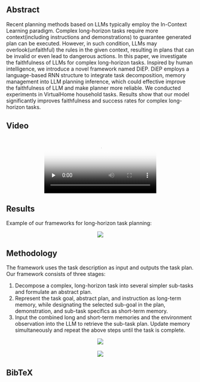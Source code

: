 <!-- <h1 align="center"> Faithful LLMs for Long-Horizon Task Planning </h1> -->

<!--
<div align='center'>
  <font size=4 color=black>ICRA 2024</font>
</div>
-->

<!--
[author1](https://www.yuque.com/zhangjiatao-grdyv/rn49ht/lq7xzy4xmxgrpgz9), [author2](https://www.yuque.com/zhangjiatao-grdyv/rn49ht/vsarazgdts43o7y4)
-->

## Abstract
Recent planning methods based on LLMs typically employ the In-Context Learning paradigm. Complex long-horizon tasks require more context(including instructions and demonstrations) to guarantee generated plan can be executed. However, in such condition, LLMs may overlook(unfaithful) the rules in the given context, resulting in plans that can be invalid or even lead to dangerous actions. In this paper, we investigate the faithfulness of LLMs for complex long-horizon tasks. Inspired by human intelligence, we introduce a novel framework named DiEP. DiEP employs a language-based RNN structure to integrate task decomposition, memory management into LLM planning inference, which could effective improve the faithfulness of LLM and make planner more reliable. We conducted experiments in VirtualHome household tasks. Results show that our model significantly improves faithfulness and success rates for complex long-horizon tasks.


## Video

<div align='center'>
  <video id="video" controls="" preload="none" poster="作者(图片地址)">
    <source src="https://www.youtube.com/embed/MrKrnHhk8IA?rel=0&amp;showinfo=0"  frameborder="0" allow="autoplay; encrypted-media" allowfullscreen>
  </video>
</div>

## Results
Example of our frameworks for long-horizon task planning:

<div align='center'>
  <img src="https://github.com/tannl/FLTRNN.github.io/blob/main/result.PNG">
</div>

## Methodology
The framework uses the task description as input and outputs the task plan. Our framework consists of three stages: 
1. Decompose a complex, long-horizon task into several simpler sub-tasks and formulate an abstract plan.
2. Represent the task goal, abstract plan, and instruction as long-term memory, while designating the selected sub-goal in the plan, demonstration, and sub-task specifics as short-term memory.
3. Input the combined long and short-term memories and the environment observation into the LLM to retrieve the sub-task plan. Update memory simultaneously and repeat the above steps until the task is complete.

<div align='center'>
  <img src="https://img-blog.csdnimg.cn/aae970d1b957498aa83e3cfd9f0e9a57.png">
</div>

<br/>

<div align='center'>
  <img src="https://img-blog.csdnimg.cn/5b6bb19b0f534fe49aa2cafec9d614b1.png">
</div>

## BibTeX
